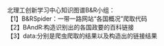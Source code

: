 北理工创新学习中心知识图谱B&R小组：<br>
【1】B&RSpider：一带一路网站“各国概况”爬取代码<br>
【2】BAndR:构造识别出的各国政要的百科链接<br>
【3】data:分别是爬虫爬取的结果以及构造出的链接结果<br>

